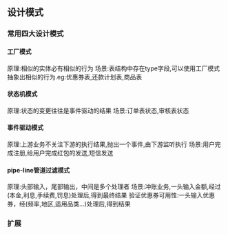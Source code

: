 ## 设计模式

### 常用四大设计模式

#### 工厂模式
原理:相似的实体必有相似的行为
场景:表结构中存在type字段,可以使用工厂模式抽象出相似的行为.eg:优惠券表,还款计划表,商品表

#### 状态机模式
原理:状态的变更往往是事件驱动的结果
场景:订单表状态,审核表状态

#### 事件驱动模式
原理:上游业务不关注下游的执行结果,抛出一个事件,由下游监听执行
场景:用户完成注册,给用户完成红包的发送,短信发送

#### pipe-line管道过滤模式
原理:头部输入，尾部输出，中间是多个处理者
场景:冲账业务,一头输入金额,经过(本金,利息,手续费,罚息)处理后,得到最终结果
    验证优惠券可用性:一头输入优惠券，经(频率,地区,适用品类...)处理后,得到结果
    
    
    
### 扩展



